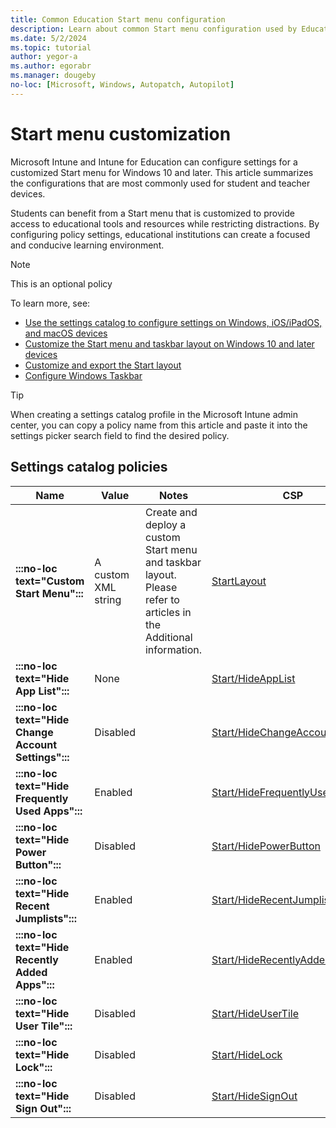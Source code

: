 ```yaml
---
title: Common Education Start menu configuration
description: Learn about common Start menu configuration used by Education organizations in Intune.
ms.date: 5/2/2024
ms.topic: tutorial
author: yegor-a
ms.author: egorabr
ms.manager: dougeby
no-loc: [Microsoft, Windows, Autopatch, Autopilot]
---
```


# Start menu customization

Microsoft Intune and Intune for Education can configure settings for a customized Start menu for Windows 10 and later. This article summarizes the configurations that are most commonly used for student and teacher devices.

Students can benefit from a Start menu that is customized to provide access to educational tools and resources while restricting distractions. By configuring policy settings, educational institutions can create a focused and conducive learning environment.

> [!NOTE]
> This is an optional policy

To learn more, see:

- [Use the settings catalog to configure settings on Windows, iOS/iPadOS, and macOS devices](/mem/intune/configuration/settings-catalog)
- [Customize the Start menu and taskbar layout on Windows 10 and later devices](/windows/configuration/start/windows-10-start-layout-options-and-policies)
- [Customize and export the Start layout](/en-us/windows/configuration/start/customize-and-export-start-layout)
- [Configure Windows Taskbar](/en-us/windows/configuration/taskbar/?pivots=windows-11)

> [!TIP]
> When creating a settings catalog profile in the Microsoft Intune admin center, you can copy a policy name from this article and paste it into the settings picker search field to find the desired policy.

## Settings catalog policies

| **Name** | **Value** | **Notes** | **CSP** |
|---|---|---|---|
| **:::no-loc text="Custom Start Menu":::** | A custom XML string | Create and deploy a custom Start menu and taskbar layout. Please refer to articles in the Additional information. | [StartLayout](/windows/client-management/mdm/policy-csp-start) |
| **:::no-loc text="Hide App List":::** | None | | [Start/HideAppList](/windows/client-management/mdm/policy-csp-start#hideapplist) |
| **:::no-loc text="Hide Change Account Settings":::** | Disabled | | [Start/HideChangeAccountSettings](/windows/client-management/mdm/policy-csp-start#hidechangeaccountsettings) |
| **:::no-loc text="Hide Frequently Used Apps":::** | Enabled | | [Start/HideFrequentlyUsedApps](/windows/client-management/mdm/policy-csp-start#hidefrequentlyusedapps) |
| **:::no-loc text="Hide Power Button":::** | Disabled | | [Start/HidePowerButton](/windows/client-management/mdm/policy-csp-start#hidepowerbutton) |
| **:::no-loc text="Hide Recent Jumplists":::** | Enabled | | [Start/HideRecentJumplists](/windows/client-management/mdm/policy-csp-start#hiderecentjumplists) |
| **:::no-loc text="Hide Recently Added Apps":::** | Enabled | | [Start/HideRecentlyAddedApps](/windows/client-management/mdm/policy-csp-start#hiderecentlyaddedapps) |
| **:::no-loc text="Hide User Tile":::** | Disabled | | [Start/HideUserTile](/windows/client-management/mdm/policy-csp-start#hideusertile) |
| **:::no-loc text="Hide Lock":::** | Disabled | | [Start/HideLock](/windows/client-management/mdm/policy-csp-start#hidelock) |
| **:::no-loc text="Hide Sign Out":::** | Disabled | | [Start/HideSignOut](/windows/client-management/mdm/policy-csp-start#hidesignout) |
